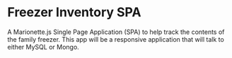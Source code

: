 Freezer Inventory SPA
=====================

A Marionette.js Single Page Application (SPA) to help track the contents of the family freezer. This app will be a responsive application that will talk to either MySQL or Mongo.